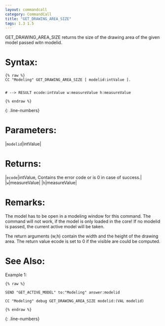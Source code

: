 ```yaml
---
layout: commandcall
category: CommandCall
title: "GET_DRAWING_AREA_SIZE"
tags: 1.3 1.5
---
```


GET_DRAWING_AREA_SIZE returns the size of the drawing area of the given model passed witn modelid.

# Syntax:  

```adoscript
{% raw %}
CC "Modeling" GET_DRAWING_AREA_SIZE [ modelid:intValue ].


# --> RESULT ecode:intValue w:measureValue h:measureValue

{% endraw %}
```
{: .line-numbers}

# Parameters:  

|`modelid`|intValue|

# Returns:  

|`ecode`|intValue, Contains the error code or is 0 in case of success.|
|`w`|measureValue|
|`h`|measureValue|

# Remarks:

The model has to be open in a modeling window for this command. The command will not work, if the model is only loaded in the core! If no modelid is passed, the current active model will be taken.

The return arguments (w,h) contain the width and the height of the drawing area. The return value ecode is set to 0 if the visible are could be computed.

# See Also:  



Example 1:

```adoscript
{% raw %}

SEND "GET_ACTIVE_MODEL" to:"Modeling" answer:modelid

CC "Modeling" debug GET_DRAWING_AREA_SIZE modelid:(VAL modelid)

{% endraw %}
```
{: .line-numbers}


